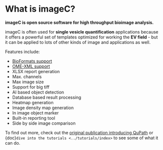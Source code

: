 # What is imageC?

**imageC is open source software for high throughput bioimage analysis.**

imageC is often used for **single vesicle quantification** applications because it offers a powerful set of templates optimized for working the **EV field** - but it can be applied to lots of other kinds of image and applications as well.

Features include:

- [BioFormats support](https://github.com/ome/bioformats)  
- [OME-XML support](https://docs.openmicroscopy.org/)      
- XLSX report generation                                   
- Max. channels                                            
- Max image size                                           
- Support for big tiff                                     
- AI based object detection                                
- Database based result processing                         
- Heatmap generation                                       
- Image density map generation                             
- In image object marker                                   
- Built-in reporting tool                                  
- Side by side image comparison                            


To find out more, check out the [original publication introducing QuPath](https://doi.org/10.1038/s41598-017-17204-5) or {doc}`dive into the tutorials <../tutorials/index>` to see some of what it can do.
